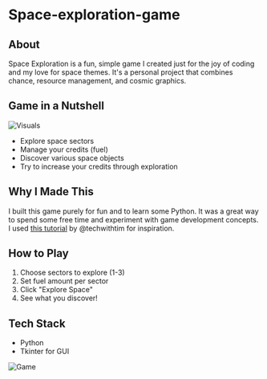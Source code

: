 # Space-exploration-game

## About
Space Exploration is a fun, simple game I created just for the joy of coding and my love for space themes. It's a personal project that combines chance, resource management, and cosmic graphics.

## Game in a Nutshell
![Visuals](Space-exploration-game/screenshots/Screenshot4.png)
- Explore space sectors
- Manage your credits (fuel)
- Discover various space objects
- Try to increase your credits through exploration

## Why I Made This
I built this game purely for fun and to learn some Python. It was a great way to spend some free time and experiment with game development concepts. I used [this tutorial](https://www.youtube.com/watch?v=th4OBktqK1I) by @techwithtim for inspiration.

## How to Play
1. Choose sectors to explore (1-3)
2. Set fuel amount per sector
3. Click "Explore Space"
4. See what you discover!

## Tech Stack
- Python
- Tkinter for GUI

![Game](ISpace-exploration-game/screenshots/Screenshot1.png)


